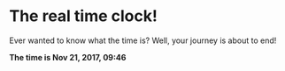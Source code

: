 # The real time clock!

Ever wanted to know what the time is? Well, your journey is about to end!

**The time is Nov 21, 2017, 09:46**
